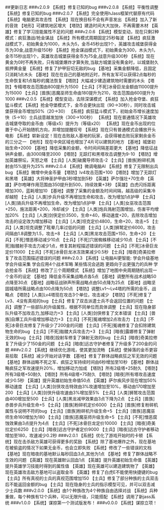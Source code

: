 ##更新日志
###v2.0.9
    【系统】修复已知的bug
###v2.0.8
    【系统】平衡性调整
    【系统】修复已知的bug
###v2.0.7
    【系统】完全使用hJass框架代替原有代码
    【系统】电脑更具攻击性
    【系统】现在换目标不会有声音发出
    【系统】加入了新的音效
    【地形】可建筑地区增大
    【塔防】建造时间大大加快，不再需要木材
    【英雄】修复了学习技能属性不足的问题
###v2.0.6
    【系统】模型变动，现在只剩2种模式：疯狂激战/抢金谋战
    【系统】所有模式周期固定25秒每波
    【系统】疯狂激战模式下，初始黄金为1000，木头为5，金币45秒出现1个，英雄攻击城堡获得金币为30金,战意升级150秒
    【系统】抢金谋战模式下，初始黄金为300，木头为1，金币15秒出现1个，英雄攻击城堡获得金币为75金,战意升级300秒
    【系统】现在黄金为0时不再失败，只有城堡爆炸才算失败,当敌方城堡没有黄金时，以城堡耐久抵押黄金量
    【系统】修复了护甲狂切无敌的bug
    【基地】采集金额降低，且固定只消耗1点木头
    【基地】现在在自己的基地附近时，所有友军可以获得2点每秒的生命恢复和1点每秒的魔法恢复
    【塔防】大幅减少建造建筑物时需要的木头
    【塔防】专精塔攻击范围由800提升为1500
    【士兵】[不死]冰骨巨龙金额由11000提升为15000
    【士兵】[兽族]恶魔巫师生命由180提升为210，攻击范围由600提升为1000
###v2.0.5
    【系统】模型变动，去除深谋模式
    【系统】加入抢金夺堡、疯狂猛斗模式
    【系统】抢金夺堡模式下，金币会更快出现（90->30秒），同时攻击城堡获得金币增加50%（20->30）
    【系统】疯狂猛斗模式下，初始金币增长速度加快（5->10）士兵战意越发加快（300->100秒）
    【系统】现在普通情况下英雄攻击城堡夺取的金币由（等级x5）提升为（等级x20）
    【系统】现在金币出现的位置于中心开始随机方向，并增加提醒叹号
    【系统】现在只有普通模式会播放开头电影
    【系统】崭新设定！现在击败敌人基地的玩家，会获得被击败玩家剩余金币的三分之一
    【地形】现在中央区域也增加了4片可以建筑的地方
    【基地】城堡初始生命+2000
    【基地】降低采集的金额，令时间间隔差距更大
    【基地】降低征战钟声金额，由3000降至2000
    【塔防】无踪灯和黑塔攻击调整为9-10
    【塔防】增加英雄祭坛，天怒之塔
    【士兵】[人类]破魔导师攻击-2
    【士兵】[兽族]粉碎机溅射由15%提升为25%
###v2.0.4
    【系统】微调电脑AI
    【系统】修复了无限制出兵bug
    【系统】微增中央金币量
    【塔防】lv4攻击范围+100
    【塔防】增加了无踪灯和黑塔
    【英雄】大将神圣护甲由3秒增加到5秒
    【英雄】萨尔强壮+70生命
    【英雄】萨尔咆哮作用范围由350提升到500，持续效果+3秒
    【英雄】白虎闪烁距离增加300，蓝耗增加10
    【基地】调整了采集的金额及时间间隔，越高级的采集冷却越短
    【士兵】[人类]步兵升级不再增加生命和攻击，改为增加1点护甲
    【士兵】[人类]骑兵升级不再增加生命，改为增加1点护甲
    【士兵】[人类]女巫攻击范围+250，施法距离+200，冷却减少
    【士兵】[人类]炮兵溅射范围增加，伤害平均增加20%
    【士兵】[人类]剑侠定价3500，生命+40，移动速度+20，去除攻击增加攻击的设定改为增加移动
    【士兵】[人类]坦克定价4800，生命+20，攻击+5
    【士兵】[人类]坦克调整了眩晕几率过低的问题
    【士兵】[人类]狮鹫定价6000，攻击间隔由1.8调整为1.5，攻击+8
    【士兵】[人类]黑龙攻击范围+150，生命+20
    【士兵】[不死]憎恶移动减少10点
    【士兵】[不死]穴居蜘蛛移动减少10点
    【士兵】[不死]骷髅射手攻击力减少1点，修复其射程描述错误的问题
    【士兵】[不死]冰骨巨龙定价11000
    【士兵】[不死]冰骨巨龙冰冻效果减少0.5秒
    【士兵】[暗夜]奇美拉修复了攻击范围描述错误的问题
###v2.0.3
    【系统】让电脑AI更智能:
        学会升级基地
        学会升级采集
        学会应用4个战术军略
        某些情况会逃跑
        更趋向于出更强力的兵种
        学会抢金币
    【系统】修改了三个周期模式
    【系统】增加了地图中央周期随机出现一个金币的设定
    【基地】降低金币采集战略点各5点
    【基地】调整所有战术战略50点降至30点
    【基地】战略征战钟声所需战略点由50点降为25点
    【基地】战略坚固城墙所需战略点由100点降为50点
    【塔防】调整Lv1～Lv4塔的所需的金币，战略点
    【塔防】[人类]Lv4塔现在攻击3个单位，攻击减少
    【塔防】[不死]修复了Lv3、4没有真视的bug
    【士兵】修复了双击派遣士兵不会返回位置的问题
    【士兵】调整了一些部队的升级属性，根据不同单位而具体调整
    【士兵】现在隐身部队升级不加攻击力,加移动力+3
    【士兵】[人类]剑侠修复了文本错误
    【士兵】[兽族]自爆工兵升级增加移动力+3
    【士兵】[不死]冤魂增加2点攻击力
    【士兵】[不死]冰骨巨龙修复了升级少了200金的问题
    【士兵】[不死]冤魂修复了会扣除建筑物生命的bug
    【士兵】[不死]骷髅大兵攻击力+3
    【士兵】[暗夜]露娜修复了弹射无效的bug
    【士兵】[暗夜]投射车修复了弹射无效的bug
    【士兵】[暗夜]奇美拉修复了升级少了150金的问题
    【士兵】[暗夜]远古守护者修复了升级多了200金的问题
###v2.0.2
    【系统】继续优化游戏，使其更加流畅
    【系统】使掉落的金币更容易拾取
    【系统】减少开始对话字数
    【基地】修复了群体战略疯狂之军无效的问题
    【基地】群体战略不死之军、疯狂之军持续时间由6秒增加至10秒
    【基地】群体战略疯狂之军攻速提升20%，增加移动力加成
    【塔防】所有2级塔+25耐久
    【塔防】所有3级塔+50耐久
    【塔防】所有4级塔+75耐久
    【塔防】[暗夜]所有塔攻击速度减少0.5秒
    【英雄】提升英雄初始生命值50点
    【英雄】萨尔疾风步现在增加50%移动速度
    【士兵】[人类]剑侠攻击特效由3%攻速增加至10%，移动由170增加至200
    【士兵】[人类]剑侠升级攻速由3%增加至5%
    【士兵】[人类]狮鹫攻击范围由400增加至500
    【士兵】[人类]黑龙减甲效果由3点下降为2点
    【士兵】[兽族]赤兽步兵升级生命+5
    【士兵】[兽族]粉碎机定价6000
    【士兵】[兽族]修复粉碎机属性与说明不符的bug
    【士兵】[兽族]粉碎机升级生命+5
    【士兵】[兽族]恶魔巫师生命160增加为180
    【士兵】[兽族]恶魔巫师升级生命+5
    【士兵】[不死]憎恶腐蚀效果由3点提升为4点
    【士兵】[不死]冰骨巨龙定价10000
    【士兵】[暗夜]奇美拉定价6250
    【士兵】[暗夜]远古守护者定价9000
    【士兵】[暗夜]远古守护者移动增加至180，攻速减少0.2秒
###v2.0.1
    【系统】优化了游戏开始时的卡顿
    【系统】现在击杀敌方英雄可获得更多的奖励
    【系统】除了基地爆炸之外，现在基地在被偷盗的情况下如果无金币，也会立即失败
    【系统】修改了一些错误的文档
    【基地】现在暗夜的基地默认每秒回血3点,其他为1点
    【基地】修复了群体战略不生效的问题
    【英雄】现在英雄默认回血1点
    【英雄】提升英雄初始生命值
    【英雄】提升英雄学习技能时得到的属性值
    【英雄】现在英雄可以建造建筑物了
    【英雄】现在英雄攻击敌方基地可以盗取金币
    【英雄】修复了白虎E不能使用快捷键的bug
    【士兵】所有真视的士兵的真视范围增加150
    【士兵】修复了部分种族的士兵双击后不能返回金额的bug
    【士兵】现在隐身的士兵的指示模型可见，并可以双击减少士兵数
###v2.0.0
    【系统】由1个种族改为4个种族自由选择对战
    【系统】兵种重做，每个种族有12个兵种，可以无限升级，只能搭配
    【系统】调用了新jass系统
###v1.0.0
    【系统】谋掠第一个测试版发布！
###v0.0.0
    【系统】谋掠立项！
